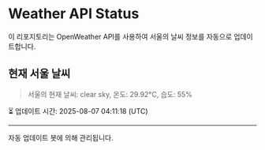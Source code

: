
# Weather API Status

이 리포지토리는 OpenWeather API를 사용하여 서울의 날씨 정보를 자동으로 업데이트합니다.

## 현재 서울 날씨
> 서울의 현재 날씨: clear sky, 온도: 29.92°C, 습도: 55%

⏳ 업데이트 시간: 2025-08-07 04:11:18 (UTC)

---
자동 업데이트 봇에 의해 관리됩니다.
